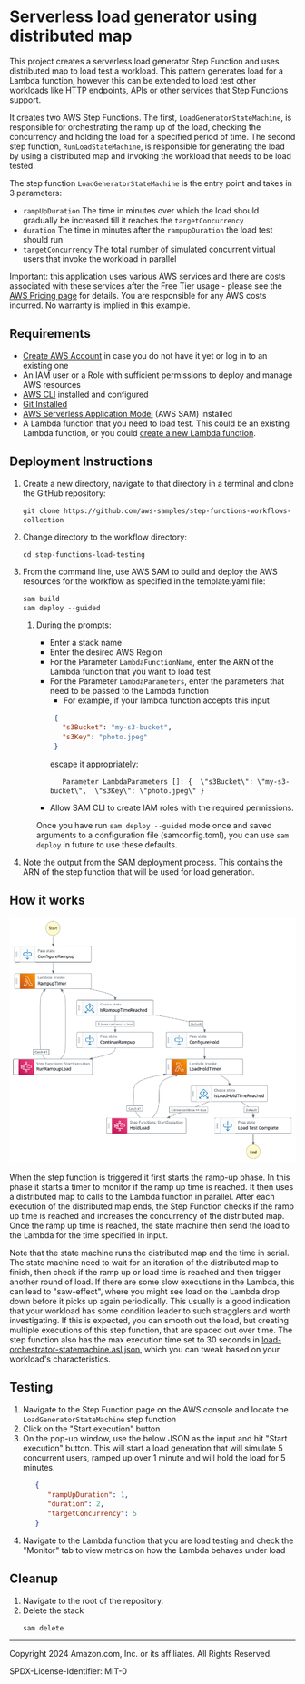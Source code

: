 # Serverless load generator using distributed map 

This project creates a serverless load generator Step Function and uses distributed map to load test a workload. This pattern generates load for a Lambda function, however this can be extended to load test other workloads like HTTP endpoints, APIs or other services that Step Functions support.

It creates two AWS Step Functions. The first, `LoadGeneratorStateMachine`, is responsible for orchestrating the ramp up of the load, checking the concurrency and holding the load for a specified period of time. The second step function, `RunLoadStateMachine`, is responsible for generating the load by using a distributed map and invoking the workload that needs to be load tested.

The step function `LoadGeneratorStateMachine` is the entry point and takes in 3 parameters:

 - `rampUpDuration` The time in minutes over which the load should gradually be increased till it reaches the `targetConcurrency`
 - `duration` The time in minutes after the `rampupDuration` the load test should run
 - `targetConcurrency` The total number of simulated concurrent virtual users that invoke the workload in parallel

Important: this application uses various AWS services and there are costs associated with these services after the Free Tier usage - please see the [AWS Pricing page](https://aws.amazon.com/pricing/) for details. You are responsible for any AWS costs incurred. No warranty is implied in this example.

## Requirements

* [Create AWS Account](https://portal.aws.amazon.com/gp/aws/developer/registration/index.html) in case you do not have it yet or log in to an existing one
* An IAM user or a Role with sufficient permissions to deploy and manage AWS resources
* [AWS CLI](https://docs.aws.amazon.com/cli/latest/userguide/install-cliv2.html) installed and configured
* [Git Installed](https://git-scm.com/book/en/v2/Getting-Started-Installing-Git)
* [AWS Serverless Application Model](https://docs.aws.amazon.com/serverless-application-model/latest/developerguide/serverless-sam-cli-install.html) (AWS SAM) installed
* A Lambda function that you need to load test. This could be an existing Lambda function, or you could [create a new Lambda function](https://docs.aws.amazon.com/lambda/latest/dg/getting-started.html#getting-started-create-function).

## Deployment Instructions

1. Create a new directory, navigate to that directory in a terminal and clone the GitHub repository:
   ```
   git clone https://github.com/aws-samples/step-functions-workflows-collection
   ```
1. Change directory to the workflow directory:
   ```
   cd step-functions-load-testing
   ```
1. From the command line, use AWS SAM to build and deploy the AWS resources for the workflow as specified in the template.yaml file:
   ```
   sam build
   sam deploy --guided
   ```
   1. During the prompts:

      - Enter a stack name
      - Enter the desired AWS Region
      - For the Parameter `LambdaFunctionName`, enter the ARN of the Lambda function that you want to load test
      - For the Parameter `LambdaParameters`, enter the parameters that need to be passed to the Lambda function
        - For example, if your lambda function accepts this input
        ```json
         {
           "s3Bucket": "my-s3-bucket",
           "s3Key": "photo.jpeg"
         }
         ```
        escape it appropriately:
        ```shell
           Parameter LambdaParameters []: {  \"s3Bucket\": \"my-s3-bucket\",  \"s3Key\": \"photo.jpeg\" }
        ```
      - Allow SAM CLI to create IAM roles with the required permissions.

      Once you have run `sam deploy --guided` mode once and saved arguments to a configuration file (samconfig.toml), you can use `sam deploy` in future to use these defaults.

1. Note the output from the SAM deployment process. This contains the ARN of the step function that will be used for load generation.

## How it works

![image](./resources/stepfunctions_graph.png)

When the step function is triggered it first starts the ramp-up phase. In this phase it starts a timer to monitor if the ramp up time is reached. It then uses a distributed map to  calls to the Lambda function in parallel. After each execution of the distributed map ends, the Step Function checks if the ramp up time is reached and increases the concurrency of the distributed map. Once the ramp up time is reached, the state machine then send the load to the Lambda for the time specified in input.

Note that the state machine runs the distributed map and the time in serial. The state machine need to wait for an iteration of the distributed map to finish, then check if the ramp up or load time is reached and then trigger another round of load. If there are some slow executions in the Lambda, this can lead to "saw-effect", where you might see load on the Lambda drop down before it picks up again periodically. This usually is a good indication that your workload has some condition leader to such stragglers and worth investigating. If this is expected, you can smooth out the load, but creating multiple executions of this step function, that are spaced out over time. The step function also has the max execution time set to 30 seconds in [load-orchestrator-statemachine.asl.json](statemachine/load-orchestrator-statemachine.asl.json), which you can tweak based on your workload's characteristics.

## Testing
1. Navigate to the Step Function page on the AWS console and locate the `LoadGeneratorStateMachine` step function
2. Click on the "Start execution" button
3. On the pop-up window, use the below JSON as the input and hit "Start execution" button. This will start a load generation that will simulate 5 concurrent users, ramped up over 1 minute and will hold the load for 5 minutes.
    ```json
       {
          "rampUpDuration": 1,
          "duration": 2,
          "targetConcurrency": 5
       }
    ```
4. Navigate to the Lambda function that you are load testing and check the "Monitor" tab to view metrics on how the Lambda behaves under load

## Cleanup
 
1. Navigate to the root of the repository.
1. Delete the stack
    ```
    sam delete
    ```

----
Copyright 2024 Amazon.com, Inc. or its affiliates. All Rights Reserved.

SPDX-License-Identifier: MIT-0

